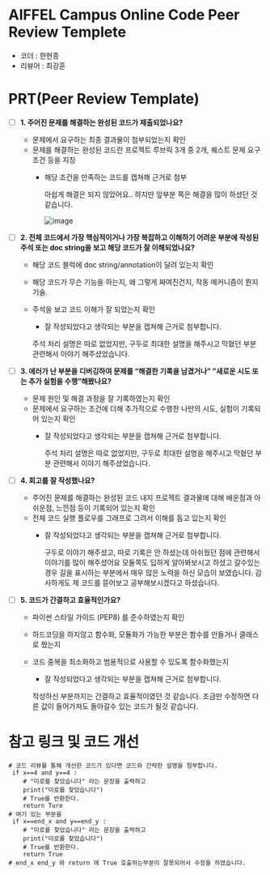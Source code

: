 # AIFFEL Campus Online Code Peer Review Templete
- 코더 : 한현종
- 리뷰어 : 최강훈


# PRT(Peer Review Template)
- [ ]  **1. 주어진 문제를 해결하는 완성된 코드가 제출되었나요?**
    - 문제에서 요구하는 최종 결과물이 첨부되었는지 확인
    - 문제를 해결하는 완성된 코드란 프로젝트 루브릭 3개 중 2개, 
    퀘스트 문제 요구조건 등을 지칭
        - 해당 조건을 만족하는 코드를 캡쳐해 근거로 첨부
     
          아쉽게 해결은 되지 않았어요.. 하지만 앞부분 쪽은 해결을 많이 하셨던 것 같습니다.

          ![image](https://github.com/choikanghoon/AIFFEL_Online_Quest-hjhan1201/assets/149554171/544f9b57-8a50-44cc-a653-c92ba0260413)

    
- [ ]  **2. 전체 코드에서 가장 핵심적이거나 가장 복잡하고 이해하기 어려운 부분에 작성된 
주석 또는 doc string을 보고 해당 코드가 잘 이해되었나요?**
    - 해당 코드 블럭에 doc string/annotation이 달려 있는지 확인
    - 해당 코드가 무슨 기능을 하는지, 왜 그렇게 짜여진건지, 작동 메커니즘이 뭔지 기술.
    - 주석을 보고 코드 이해가 잘 되었는지 확인
        - 잘 작성되었다고 생각되는 부분을 캡쳐해 근거로 첨부합니다.

        주석 처리 설명은 따로 없었지만, 구두로 최대한 설명을 해주시고 막혔던 부분 관련해서 이야기 해주셨었습니다.
        
- [ ]  **3. 에러가 난 부분을 디버깅하여 문제를 “해결한 기록을 남겼거나” 
”새로운 시도 또는 추가 실험을 수행”해봤나요?**
    - 문제 원인 및 해결 과정을 잘 기록하였는지 확인
    - 문제에서 요구하는 조건에 더해 추가적으로 수행한 나만의 시도, 
    실험이 기록되어 있는지 확인
        - 잘 작성되었다고 생각되는 부분을 캡쳐해 근거로 첨부합니다.
     
          주석 처리 설명은 따로 없었지만, 구두로 최대한 설명을 해주시고 막혔던 부분 관련해서 이야기 해주셨었습니다.
        
- [ ]  **4. 회고를 잘 작성했나요?**
    - 주어진 문제를 해결하는 완성된 코드 내지 프로젝트 결과물에 대해
    배운점과 아쉬운점, 느낀점 등이 기록되어 있는지 확인
    - 전체 코드 실행 플로우를 그래프로 그려서 이해를 돕고 있는지 확인
        - 잘 작성되었다고 생각되는 부분을 캡쳐해 근거로 첨부합니다.
     
          구두로 이야기 해주셨고, 따로 기록은 안 하셨는데 아쉬웠던 점에 관련해서 이야기를 많이 해주셨어요
          모듈쪽도 딥하게 알아봐보시고 하셨고 갈수있는경우 길을 표시하는 부분에서 매우 많은 노력을 하신 모습이 보였습니다.
          감사하게도 제 코드를 뜯어보고 공부해보시겠다고 하셨습니다.
        
- [ ]  **5. 코드가 간결하고 효율적인가요?**
    - 파이썬 스타일 가이드 (PEP8) 를 준수하였는지 확인
    - 하드코딩을 하지않고 함수화, 모듈화가 가능한 부분은 함수를 만들거나 클래스로 짰는지
    - 코드 중복을 최소화하고 범용적으로 사용할 수 있도록 함수화했는지
        - 잘 작성되었다고 생각되는 부분을 캡쳐해 근거로 첨부합니다.

        작성하신 부분까지는 간결하고 효율적이였던 것 같습니다. 조금만 수정하면 다른 값이 들어가져도 돌아갈수 있는 코드가 될것 같습니다.

# 참고 링크 및 코드 개선
```
# 코드 리뷰를 통해 개선한 코드가 있다면 코드와 간략한 설명을 첨부합니다.
 if x==4 and y==4 :
    # "미로를 찾았습니다" 라는 문장을 출력하고
    print("미로를 찾았습니다")
    # True를 반환한다.
    return Ture
# 여기 있는 부분을
 if x==end_x and y==end_y :
    # "미로를 찾았습니다" 라는 문장을 출력하고
    print("미로를 찾았습니다")
    # True를 반환한다.
    return True
# end_x end_y 와 return 에 True 호출하는부분이 잘못되어서 수정을 하였습니다.
```
